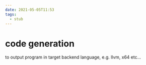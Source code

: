 ```yaml
---
date: 2021-05-05T11:53
tags: 
  - stub
---
```


# code generation

 to output program in target backend language, e.g. llvm, x64 etc...
